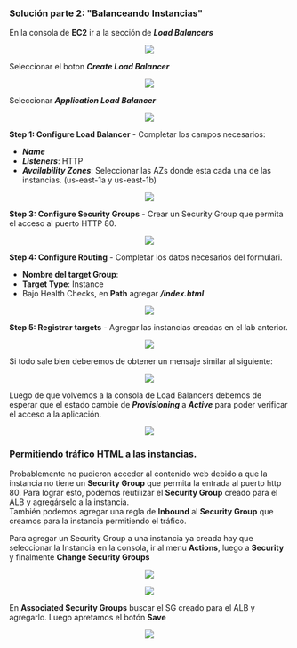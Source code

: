 
### Solución parte 2: "Balanceando Instancias"

En la consola de **EC2** ir a la sección de **_Load Balancers_**  
<p align = "center">
<img src = "/Extras/Imagenes/laboratorioCloud_EC2/lb/alb0.png">
</p>

Seleccionar el boton **_Create Load Balancer_**

<p align = "center">
<img src = "/Extras/Imagenes/laboratorioCloud_EC2/lb/alb1.png">
</p>

Seleccionar **_Application Load Balancer_**

<p align = "center">
<img src = "/Extras/Imagenes/laboratorioCloud_EC2/lb/alb2.png">
</p>

**Step 1: Configure Load Balancer** - Completar los campos necesarios:  

* **_Name_**
* **_Listeners_**: HTTP
* **_Availability Zones_**: Seleccionar las AZs donde esta cada una de las instancias. (us-east-1a y us-east-1b)

<p align = "center">
<img src = "/Extras/Imagenes/laboratorioCloud_EC2/lb/alb3.png">
</p>

**Step 3: Configure Security Groups** - Crear un Security Group que permita el acceso al puerto HTTP 80.  

<p align = "center">
<img src = "/Extras/Imagenes/laboratorioCloud_EC2/lb/alb4.png">
</p>

**Step 4: Configure Routing** -  Completar los datos necesarios del formulari.  

* **Nombre del target Group**: 
* **Target Type**: Instance
* Bajo Health Checks, en **Path** agregar **_/index.html_**

<p align = "center">
<img src = "/Extras/Imagenes/laboratorioCloud_EC2/lb/alb5.png">
</p>

**Step 5: Registrar targets** - Agregar las instancias creadas en el lab anterior.  

<p align = "center">
<img src = "/Extras/Imagenes/laboratorioCloud_EC2/lb/alb6.png">
</p>

Si todo sale bien deberemos de obtener un mensaje similar al siguiente:  

<p align = "center">
<img src = "/Extras/Imagenes/laboratorioCloud_EC2/lb/alb7.png">
</p>

Luego de que volvemos a la consola de Load Balancers debemos de esperar que el estado cambie de **_Provisioning_** a **_Active_** para poder verificar el acceso a la aplicación.  

<p align = "center">
<img src = "/Extras/Imagenes/laboratorioCloud_EC2/lb/alb8.png">
</p>

### Permitiendo tráfico HTML a las instancias.

Probablemente no pudieron acceder al contenido web debido a que la instancia no tiene un **Security Group** que permita la entrada al puerto http 80. Para lograr esto, podemos reutilizar el **Security Group** creado para el ALB y agregárselo a la instancia.  
También podemos agregar una regla de **Inbound** al **Security Group** que creamos para la instancia permitiendo el tráfico.  

Para agregar un Security Group a una instancia ya creada hay que seleccionar la Instancia en la consola, ir al menu **Actions**, luego a **Security** y finalmente **Change Security Groups**  

<p align = "center">
<img src = "/Extras/Imagenes/laboratorioCloud_EC2/lb/sg0.png">
</p>

<p align = "center">
<img src = "/Extras/Imagenes/laboratorioCloud_EC2/lb/sg1.png">
</p>

En **Associated Security Groups** buscar el SG creado para el ALB y agregarlo. Luego apretamos el botón **Save**

<p align = "center">
<img src = "/Extras/Imagenes/laboratorioCloud_EC2/lb/sg2.png">
</p>